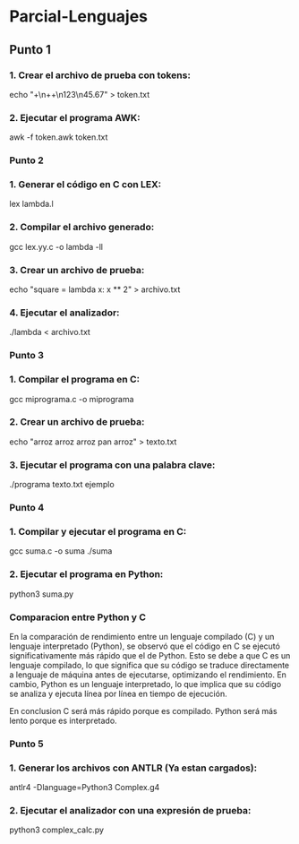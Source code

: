 # Parcial-Lenguajes

## Punto 1
 ### 1. Crear el archivo de prueba con tokens:

echo "+\n++\n123\n45.67" > token.txt

 ### 2. Ejecutar el programa AWK:

awk -f token.awk token.txt

### Punto 2

### 1. Generar el código en C con LEX:

lex lambda.l

### 2. Compilar el archivo generado:

gcc lex.yy.c -o lambda -ll

### 3. Crear un archivo de prueba:

echo "square = lambda x: x ** 2" > archivo.txt

### 4. Ejecutar el analizador:

./lambda < archivo.txt

### Punto 3 

### 1. Compilar el programa en C:

gcc miprograma.c -o miprograma

### 2. Crear un archivo de prueba:

echo "arroz arroz arroz pan arroz" > texto.txt

### 3. Ejecutar el programa con una palabra clave:

./programa texto.txt ejemplo

### Punto 4
### 1. Compilar y ejecutar el programa en C:

gcc suma.c -o suma
./suma

### 2. Ejecutar el programa en Python:

python3 suma.py

### Comparacion entre Python y C

En la comparación de rendimiento entre un lenguaje compilado (C) y un lenguaje interpretado (Python), se observó que el código en C se ejecutó significativamente más rápido que el de Python. Esto se debe a que C es un lenguaje compilado, lo que significa que su código se traduce directamente a lenguaje de máquina antes de ejecutarse, optimizando el rendimiento. En cambio, Python es un lenguaje interpretado, lo que implica que su código se analiza y ejecuta línea por línea en tiempo de ejecución.

En conclusion C será más rápido porque es compilado.
Python será más lento porque es interpretado.


### Punto 5 

### 1. Generar los archivos con ANTLR (Ya estan cargados):

antlr4 -Dlanguage=Python3 Complex.g4

### 2. Ejecutar el analizador con una expresión de prueba:

python3 complex_calc.py


